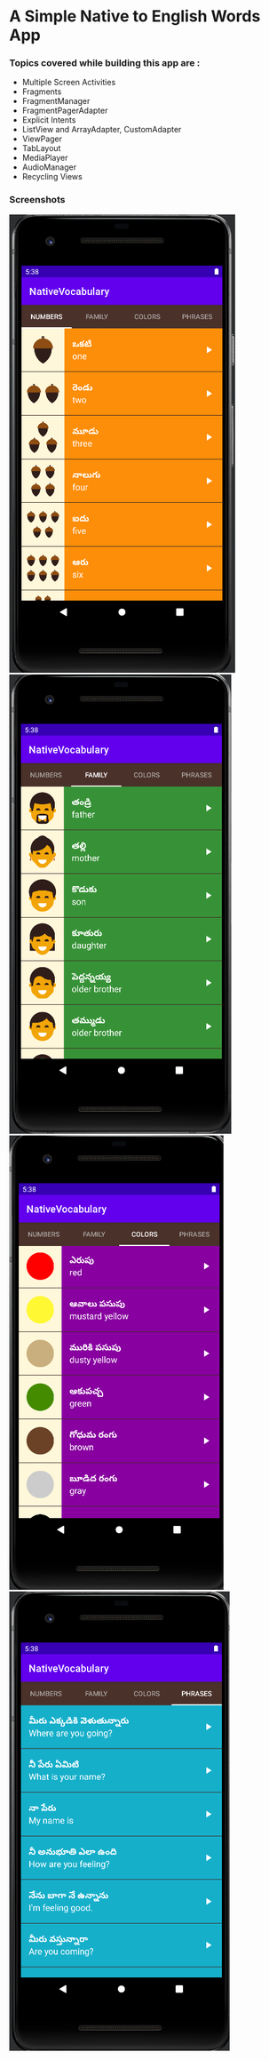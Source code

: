 # A Simple Native to English Words App

### Topics covered while building this app are :
- Multiple Screen Activities
- Fragments
- FragmentManager
- FragmentPagerAdapter
- Explicit Intents
- ListView and ArrayAdapter, CustomAdapter
- ViewPager
- TabLayout
- MediaPlayer
- AudioManager
- Recycling Views

### Screenshots
![img1](https://github.com/kuluruvineeth/NativeVocabulary/blob/master/Screenshots/img.png)
![img2](https://github.com/kuluruvineeth/NativeVocabulary/blob/master/Screenshots/img_1.png)
![img3](https://github.com/kuluruvineeth/NativeVocabulary/blob/master/Screenshots/img_2.png)
![img4](https://github.com/kuluruvineeth/NativeVocabulary/blob/master/Screenshots/img_3.png)
